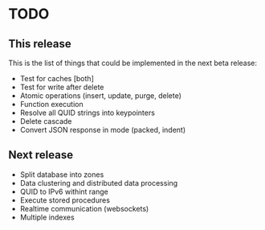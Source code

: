 # TODO

## This release
This is the list of things that could be implemented in the next beta release:
- Test for caches [both]
- Test for write after delete
- Atomic operations (insert, update, purge, delete)
- Function execution
- Resolve all QUID strings into keypointers
- Delete cascade
- Convert JSON response in mode (packed, indent)

## Next release
- Split database into zones
- Data clustering and distributed data processing
- QUID to IPv6 withint range
- Execute stored procedures
- Realtime communication (websockets)
- Multiple indexes
